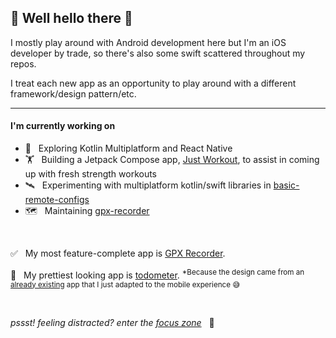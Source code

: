 ## 👋 Well hello there 🤖

I mostly play around with Android development here but I'm an iOS developer by trade, so there's also some swift scattered throughout my repos.

I treat each new app as an opportunity to play around with a different framework/design pattern/etc.

---

#### I'm currently working on
- 🧬 &nbsp; Exploring Kotlin Multiplatform and React Native
- 🏋️ &nbsp; Building a Jetpack Compose app, [Just Workout](https://github.com/BradPatras/just-workout-android), to assist in coming up with fresh strength workouts
- 🛰 &nbsp; Experimenting with multiplatform kotlin/swift libraries in [basic-remote-configs](https://github.com/BradPatras/brc-multiplatform)
- 🗺️ &nbsp; Maintaining [gpx-recorder](https://github.com/BradPatras/gpx-recorder)

&nbsp;

✅ &nbsp; My most feature-complete app is [GPX Recorder](https://github.com/bradpatras/gpx-recorder).  

💎 &nbsp; My prettiest looking app is [todometer](https://github.com/bradpatras/todometer-android). <sup>*Because the design came from an [already existing](https://github.com/cassidoo/todometer) app that I just adapted to the mobile experience 😅 </sup>

&nbsp;

_pssst! feeling distracted? enter the [focus zone](https://bradpatras.github.io/focus) &nbsp;_ 🤫 
